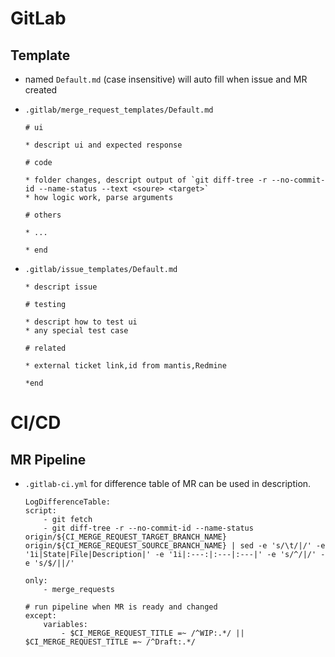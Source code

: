 # GitLab

## Template

- named `Default.md` (case insensitive) will auto fill when issue and MR created
- `.gitlab/merge_request_templates/Default.md`

    ```
    # ui

    * descript ui and expected response

    # code

    * folder changes, descript output of `git diff-tree -r --no-commit-id --name-status --text <soure> <target>`
    * how logic work, parse arguments

    # others

    * ...

    * end
    ```

- `.gitlab/issue_templates/Default.md`

    ```
    * descript issue

    # testing

    * descript how to test ui
    * any special test case

    # related

    * external ticket link,id from mantis,Redmine

    *end
    ```

# CI/CD

## MR Pipeline

- `.gitlab-ci.yml` for difference table of MR can be used in description.

    ```
    LogDifferenceTable:
    script:
        - git fetch
        - git diff-tree -r --no-commit-id --name-status origin/${CI_MERGE_REQUEST_TARGET_BRANCH_NAME} origin/${CI_MERGE_REQUEST_SOURCE_BRANCH_NAME} | sed -e 's/\t/|/' -e '1i|State|File|Description|' -e '1i|:---:|:---|:---|' -e 's/^/|/' -e 's/$/||/'

    only:
        - merge_requests

    # run pipeline when MR is ready and changed
    except:
        variables:
            - $CI_MERGE_REQUEST_TITLE =~ /^WIP:.*/ || $CI_MERGE_REQUEST_TITLE =~ /^Draft:.*/
    ```